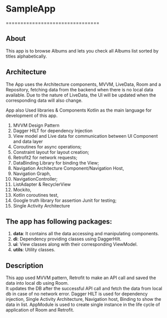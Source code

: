 # SampleApp
================================
## About
This app is to browse Albums and lets you check all Albums list sorted by titles alphabetically.

## Architecture

The App uses the Architecture components, MVVM, LiveData, Room and a Repository, fetching data from the backend when there is no local data available.
Due to the nature of LiveData, the UI will be updated when the corresponding data will also change.

App also Used libraries & Components Kotlin as the main language for development of this app.
1. MVVM Design Pattern
2. Dagger HILT for dependency Injection
3. View model and Live data for communication between UI Component and data layer
4. Coroutines for async operations;
5. Constraint layout for layout creation;
6. Retrofit2 for network requests;
7. DataBinding Library for binding the View;
8. Navigation Architecture Component/Navigation Host,
9. Navigation Graph,
10. NavigationController;
11. ListAdapter & RecyclerView
12. Mockito,
13. Kotlin coroutines test,
14. Google truth library for assertion Junit for testing;
15. Single Activity Architecture

## The app has following packages:
1. **data**: It contains all the data accessing and manipulating components.
2. **di**: Dependency providing classes using DaggerHilt.
3. **ui**: View classes along with their corresponding ViewModel.
4. **utils**: Utility classes.

## Description
This app used MVVM pattern, Retrofit to make an API call and saved the data into local db using Room.  
It updates the DB after the successful API call and fetch the data from local db in case of no network error. 
Dagger HILT is used for dependency injection, Single Activity Architecture, Navigation host, Binding to show the data in list.
AppModule is used to create single instance in the life cycle of application of Room and Retrofit.


